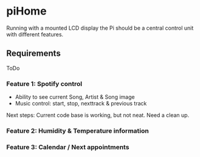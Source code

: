 # piHome
Running with a mounted LCD display the Pi should be a central control unit with different features.

Requirements
------------
ToDo


### Feature 1: Spotify control
- Ability to see current Song, Artist & Song image
- Music control: start, stop, nexttrack & previous track

Next steps: Current code base is working, but not neat. Need a clean up.


### Feature 2: Humidity & Temperature information
### Feature 3: Calendar / Next appointments

